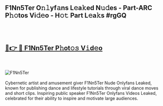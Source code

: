 <h2>F1Nn5Ter O𝚗𝚕yf𝚊ns L𝚎a𝚔ed N𝚞𝚍es - Part-ARC P𝚑𝚘tos Vi𝚍𝚎o - H𝚘𝚝 Part L𝚎a𝚔s #rgGQ</h2>
<br>
<br>
<h2><a href="https://sinosizo.online/live/video.php?q=f1nn5ter">🔗👉 🔴 F1Nn5Ter P𝚑ot𝚘𝚜 V𝚒d𝚎o</a></h2>
<br>
<br>
<a href="https://sinosizo.online/live/video.php?q=f1nn5ter" rel="nofollow" data-target="animated-image.originalLink"><img src="https://i.imgur.com/0qMVB7G.gif" alt="F1Nn5Ter" style="max-width: 100%; display: inline-block;" data-target="animated-image.originalImage"></a>
</div>
<br>
<br>
Cybernetic artist and amusement giver F1Nn5Ter Nude Onlyfans Leaked, known for publishing dance and lifestyle tutorials through viral dance moves and short clips. Inspiring public speaker F1Nn5Ter Onlyfans Videos Leaked, celebrated for their ability to inspire and motivate large audiences.  
<br>